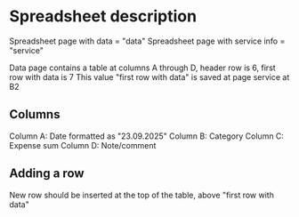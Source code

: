 # Spreadsheet description

Spreadsheet page with data = "data"
Spreadsheet page with service info = "service"

Data page contains a table at columns A through D, header row is 6, first row with data is 7
This value "first row with data" is saved at page service at B2

## Columns

Column A: Date formatted as "23.09.2025"
Column B: Category
Column C: Expense sum
Column D: Note/comment

## Adding a row

New row should be inserted at the top of the table, above "first row with data"
